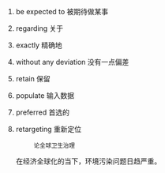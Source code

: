 
1. be expected to 被期待做某事
2. regarding 关于
3. exactly 精确地
4. without any deviation 没有一点偏差
5. retain 保留
6. populate 输入数据
7. preferred 首选的
8. retargeting 重新定位


            论全球卫生治理
    在经济全球化的当下，环境污染问题日趋严重。